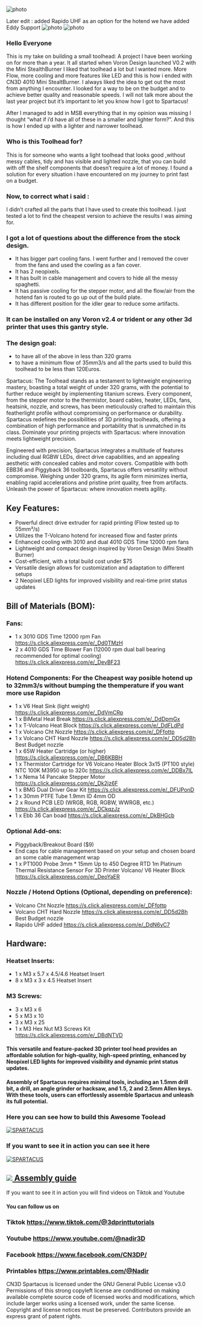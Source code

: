 

![photo](./IMAGES/SPARTACUS_cover.png)
 
Later edit : 
added Rapido UHF as an option for the hotend 
we have added Eddy Support 
![photo](./IMAGES/eddy/1.png)
![photo](./IMAGES/eddy/2.png)


### Hello Everyone 

This is my take on building a small toolhead:
A project I have been working on for more than a year. It all  started when Voron Design launched V0.2 with the Mini StealthBurner
I liked that toolhead a lot but I wanted more. 
More Flow, more cooling and more features like LED and this is how i ended with CN3D 4010 Mini StealtBurner.
I always liked the idea to get out the most from anything I encounter.  I looked for a way to be on the budget and to achieve better quality and reasonable speeds. 
I will not talk more about the last year project but it’s important to let you know how I got to Spartacus!

After I managed to add in MSB everything that in my opinion was missing I thought “what if i’d have all of these in a smaller and lighter form?”. And this is how I ended up with a lighter  and narrower toolhead.

### Who is this Toolhead for? 

This is for someone who wants a light toolhead that looks good ,without messy cables,  tidy and has visible and lighted nozzle, that you can build with off the shelf components that doesn’t require a lot of money. 
I found a solution for every situation i have encountered on my journey to print fast on a budget. 

### Now, to correct what i said :
I didn’t crafted all the parts that I have used to create this toolhead. I just tested a lot to find the cheapest version to achieve  the results I was aiming for. 


### I got a lot of questions about the difference from the stock design. 

- It has bigger part cooling fans. I went further and I removed the cover from the fans and used the cowling as a fan cover.
- It has 2 neopixels.
- It has built in cable management and covers to hide all the messy spaghetti.
- It has passive cooling for the stepper motor, and all the flow/air from the hotend fan is routed to go up out of the build plate.
- It has different position for the idler gear to reduce some artifacts.


### It can be installed on any Voron v2.4 or trident or any other 3d printer that uses this gantry style. 


### The design goal:
- to have all of the above in less than 320 grams 
- to have a minimum flow of 35mm3/s and all the parts used to build this toolhead to be less than 120Euros.



 Spartacus: The Toolhead stands as a testament to lightweight engineering mastery, boasting a total weight of under 320 grams, with the potential to further reduce weight by implementing titanium screws. Every component, from the stepper motor to the thermistor, board cables, heater, LEDs, fans, heatsink, nozzle, and screws, has been meticulously crafted to maintain this featherlight profile without compromising on performance or durability. Spartacus redefines the possibilities of 3D printing toolheads, offering a combination of high performance and portability that is unmatched in its class. Dominate your printing projects with Spartacus: where innovation meets lightweight precision.

 Engineered with precision, Spartacus integrates a multitude of features including dual RGBW LEDs, direct drive capabilities, and an appealing aesthetic with concealed cables and motor covers. Compatible with both EBB36 and Piggyback 36 toolboards, Spartacus offers versatility without compromise. Weighing under 320 grams, its agile form minimizes inertia, enabling rapid accelerations and pristine print quality, free from artifacts. Unleash the power of Spartacus: where innovation meets agility.


## Key Features:

- Powerful direct drive extruder for rapid printing (Flow tested up to 55mm³/s)
- Utilizes the T-Volcano hotend for increased flow and faster prints
- Enhanced cooling with 3010 and dual 4010 GDS Time 12000 rpm fans
- Lightweight and compact design inspired by Voron Design (Mini Stealth Burner)
- Cost-efficient, with a total build cost under $75
- Versatile design allows for customization and adaptation to different setups
- 2 Neopixel LED lights for improved visibility and real-time print status updates

## Bill of Materials (BOM):

### Fans:

- 1 x 3010 GDS Time 12000 rpm Fan  https://s.click.aliexpress.com/e/_Dd0TMzH 
- 2 x 4010 GDS Time Blower Fan (12000 rpm dual ball bearing recommended for optimal cooling) https://s.click.aliexpress.com/e/_DevBF23 

### Hotend Components: For the Cheapest way posible hotend up to 32mm3/s without bumping the themperature if you want more use Rapidon 

- 1 x V6 Heat Sink (light weight) https://s.click.aliexpress.com/e/_DdVmCRp 
- 1 x BiMetal Heat Break https://s.click.aliexpress.com/e/_DdDpmGx 
- 1 x T-Volcano Heat Block https://s.click.aliexpress.com/e/_DdFLdPd
- 1 x Volcano Cht Nozzle https://s.click.aliexpress.com/e/_DFfottp
- 1 x Volcano CHT Hard Nozzle  https://s.click.aliexpress.com/e/_DD5d2Bh Best Budget nozzle 
- 1 x 65W Heater Cartridge (or higher) https://s.click.aliexpress.com/e/_DB6KBBH
- 1 x Thermistor Cartridge for V6 Volcano Heater Block 3x15 (PT100 style) NTC 100K M3950 up to 320c https://s.click.aliexpress.com/e/_DDBx7IL
- 1 x Nema 14 Pancake Stepper Motor https://s.click.aliexpress.com/e/_Dk2jz6F 
- 1 x BMG Dual Driver Gear Kit https://s.click.aliexpress.com/e/_DFUPonD 
- 1 x 30mm PTFE Tube 1.9mm ID 4mm OD
- 2 x Round PCB LED (WRGB, RGB, RGBW, WWRGB, etc.)  https://s.click.aliexpress.com/e/_DCkqzJz
- 1 x Ebb 36 Can boad https://s.click.aliexpress.com/e/_DkBHGcb 

### Optional Add-ons:

- Piggyback/Breakout Board ($9) 
- End caps for cable management based on your setup and chosen board an some cable management wrap 
- 1 x PT1000 Probe 3mm * 15mm Up to 450 Degree RTD 1m Platinum Thermal Resistance Sensor For 3D Printer Volcano/ V6 Heater Block https://s.click.aliexpress.com/e/_DeoYaER 

### Nozzle / Hotend Options (Optional, depending on preference):

- Volcano Cht Nozzle https://s.click.aliexpress.com/e/_DFfottp
- Volcano CHT Hard Nozzle  https://s.click.aliexpress.com/e/_DD5d2Bh Best Budget nozzle 
- Rapido UHF added https://s.click.aliexpress.com/e/_DdN6yC7  
  
## Hardware:

### Heatset Inserts:

- 1 x M3 x 5.7 x 4.5/4.6 Heatset Insert
- 8 x M3 x 3 x 4.5 Heatset Insert

### M3 Screws:  

- 3 x M3 x 6
- 5 x M3 x 10
- 3 x M3 x 25
- 1 x M3 Hex Nut
M3  Screws Kit https://s.click.aliexpress.com/e/_DBdNTVD   

#### This versatile and feature-packed 3D printer tool head provides an affordable solution for high-quality, high-speed printing, enhanced by Neopixel LED lights for improved visibility and dynamic print status updates.

#### Assembly of Spartacus requires minimal tools, including an 1.5mm drill bit, a drill, an angle grinder or hacksaw, and 1.5, 2 and 2.5mm Allen keys. With these tools, users can effortlessly assemble Spartacus and unleash its full potential.

### Here you can see how to build this Awesome Toolead

[![SPARTACUS](https://img.youtube.com/vi/S5xbkWCNOBw/0.jpg)](https://www.youtube.com/watch?v=S5xbkWCNOBw)




### If you want to see it in action you can see it here



[![SPARTACUS](https://img.youtube.com/vi/Fdcm6XfQ08U/0.jpg)](https://www.youtube.com/shorts/Fdcm6XfQ08U)





##  <a href="assembly.md"  > <img style="max-width: 70%;" src="https://github.com/dury10/Spartacus/IMAGES/spartacus_assembly/1.jpeg"> Assembly guide</a>





If you want to see it in action you will find videos on Tiktok  and Youtube
#### You can follow us on

### Tiktok https://www.tiktok.com/@3dprinttutorials

### Youtube https://www.youtube.com/@nadir3D 

### Facebook https://www.facebook.com/CN3DP/

### Printables https://www.printables.com/@Nadir


CN3D Spartacus is licensed under the
GNU General Public License v3.0
Permissions of this strong copyleft license are conditioned on making available complete source code of licensed works and modifications, which include larger works using a licensed work, under the same license. Copyright and license notices must be preserved. Contributors provide an express grant of patent rights.
